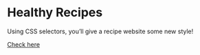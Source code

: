 # Healthy Recipes
Using CSS selectors, you’ll give a recipe website some new style!

[Check here](https://yarovit-developer.github.io/codecademy-projects/html-css/4-healthy-recipes/index.html)
